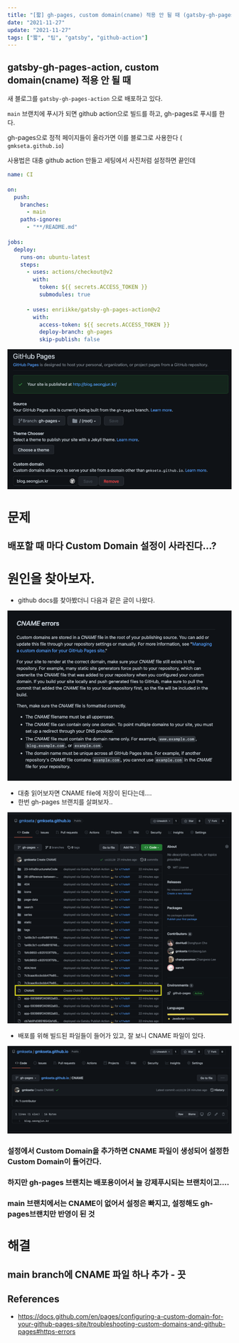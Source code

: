 ```yaml
---
title: "[짧] gh-pages, custom domain(cname) 적용 안 될 때 (gatsby-gh-pages-action)"
date: "2021-11-27"
update: "2021-11-27"
tags: ["짧", "팁", "gatsby", "github-action"]
---
```


## gatsby-gh-pages-action, custom domain(cname) 적용 안 될 때

새 블로그를 `gatsby-gh-pages-action` 으로 배포하고 있다.

`main` 브랜치에 푸시가 되면 github action으로 빌드를 하고, gh-pages로 푸시를 한다.

gh-pages으로 정적 페이지들이 올라가면 이를 블로그로 사용한다 ( `gmkseta.github.io`)

사용법은 대충 github action 만들고 세팅에서 사진처럼 설정하면 끝인데

```yaml
name: CI

on:
  push:
    branches:
      - main
    paths-ignore:
      - "**/README.md"

jobs:
  deploy:
    runs-on: ubuntu-latest
    steps:
      - uses: actions/checkout@v2
        with:
          token: ${{ secrets.ACCESS_TOKEN }}
          submodules: true

      - uses: enriikke/gatsby-gh-pages-action@v2
        with:
          access-token: ${{ secrets.ACCESS_TOKEN }}
          deploy-branch: gh-pages
          skip-publish: false
```

![](2021-11-28-23-48-18.png)

# 문제

## 배포할 때 마다 Custom Domain 설정이 사라진다...?



# 원인을 찾아보자.

- github docs를 찾아봤더니 다음과 같은 글이 나왔다.

![](2021-11-28-23-54-38.png)

- 대충 읽어보자면 CNAME file에 저장이 된다는데....
- 한번 gh-pages 브랜치를 살펴보자..

![](2021-11-28-23-55-30.png)

* 배포를 위해 빌드된 파일들이 들어가 있고, 잘 보니 CNAME 파일이 있다.

![](2021-11-28-23-58-26.png)

### 설정에서 Custom Domain을 추가하면 CNAME 파일이 생성되어 설정한 Custom Domain이 들어간다.

### 하지만 gh-pages 브랜치는 배포용이어서 늘 강제푸시되는 브랜치이고....

### main 브랜치에서는 CNAME이 없어서 설정은 빠지고, 설정해도 gh-pages브랜치만 반영이 된 것

# 해결

## main branch에 CNAME 파일 하나 추가 - 끗



## References

- https://docs.github.com/en/pages/configuring-a-custom-domain-for-your-github-pages-site/troubleshooting-custom-domains-and-github-pages#https-errors
